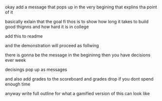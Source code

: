 okay add a message that pops up in the very begining that explins tha point of it

 basically exlain that the goal fi thos is to show how long it takes to build good thignns and how hard it is in college

add this to readme

and the demonstration will proceed as follwing

there is gonna be the message in the begininng
then you have decisions ever week 

decisings pop up as messages 

and also add grades to the scoreboard and grades drop if you dont spend enough time

anyway write full outline for what a gamified version of this can look like